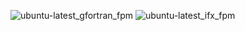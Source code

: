  ![ubuntu-latest_gfortran_fpm](https://img.shields.io/badge/ubuntu--latest_gfortran_fpm-failing-red) ![ubuntu-latest_ifx_fpm](https://img.shields.io/badge/ubuntu--latest_ifx_fpm-failing-red)
